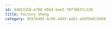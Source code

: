 ```yaml
---
id: dd6b3158-e788-4564-bee5-78778637c230
title: Factory Sheng
category: 05b76485-6c96-4a93-aab1-ad9f0a615668
---
```

